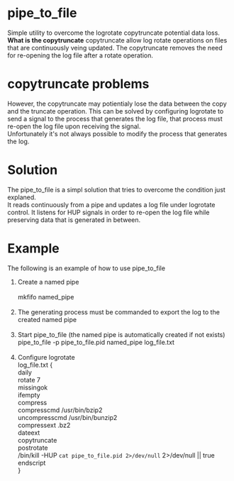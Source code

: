 # pipe_to_file
Simple utility to overcome the logrotate copytruncate potential data loss.
<br>
<b>What is the copytruncate</b>
copytruncate allow log rotate operations on files that are continuously veing updated. The copytruncate removes the need for re-opening the log file after a rotate operation.
# copytruncate problems
However, the copytruncate may potientialy lose the data between the copy and the truncate operation. This can be solved by configuring logrotate to send a signal to the process that generates the log file, that process must re-open the log file upon receiving the signal.
<br>
Unfortunately it's not always possible to modify the process that generates the log.
<br>
# Solution
The pipe_to_file is a simpl solution that tries to overcome the condition just explaned.
<br>
It reads continuously from a pipe and updates a log file under logrotate control. It listens for HUP signals in order to re-open the log file while preserving data that is generated in between.
<br>
# Example
The following is an example of how to use pipe_to_file
<br>
1) Create a named pipe
<br><br>
mkfifo named_pipe
<br><br>
2) The generating process must be commanded to export the log to the created named pipe
<br><br>
3) Start pipe_to_file (the named pipe is automatically created if not exists)<br>
pipe_to_file -p pipe_to_file.pid named_pipe log_file.txt
<br><br>
2) Configure logrotate<br>
log_file.txt {<br>
daily<br>
rotate 7<br>
missingok<br>
ifempty<br>
compress<br>
compresscmd /usr/bin/bzip2<br>
uncompresscmd /usr/bin/bunzip2<br>
compressext .bz2<br>
dateext<br>
copytruncate<br>
postrotate<br>
/bin/kill -HUP `cat pipe_to_file.pid 2>/dev/null` 2>/dev/null || true<br>
endscript<br>
}
<br><br>
